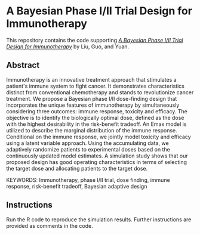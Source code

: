 # A Bayesian Phase I/II Trial Design for Immunotherapy

This repository contains the code supporting [*A Bayesian Phase I/II Trial Design for Immunotherapy*](http://www.tandfonline.com/doi/full/10.1080/01621459.2017.1383260) by Liu, Guo, and Yuan.

## Abstract

Immunotherapy is an innovative treatment approach that stimulates a patient's immune system to fight cancer. It demonstrates characteristics distinct from conventional chemotherapy and stands to revolutionize cancer treatment. We propose a Bayesian phase I/II dose-finding design that incorporates the unique features of immunotherapy by simultaneously considering three outcomes: immune response, toxicity and efficacy. The objective is to identify the biologically optimal dose, defined as the dose with the highest desirability in the risk-benefit tradeoff. An Emax model is utilized to describe the marginal distribution of the immune response. Conditional on the immune response, we jointly model toxicity and efficacy using a latent variable approach. Using the accumulating data, we adaptively randomize patients to experimental doses based on the continuously updated model estimates. A simulation study shows that our proposed design has good operating characteristics in terms of selecting the target dose and allocating patients to the target dose.

KEYWORDS: Immunotherapy, phase I/II trial, dose finding, immune response, risk-benefit tradeoff, Bayesian adaptive design

## Instructions

Run the R code to reproduce the simulation results. Further instructions are provided as comments in the code.
